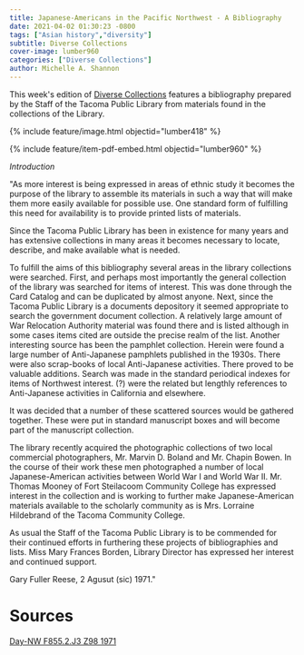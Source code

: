 ```yaml
---
title: Japanese-Americans in the Pacific Northwest - A Bibliography
date: 2021-04-02 01:30:23 -0800
tags: ["Asian history","diversity"]
subtitle: Diverse Collections
cover-image: lumber960
categories: ["Diverse Collections"]
author: Michelle A. Shannon
---
```


This week's edition of [Diverse Collections](https://harvester.lib.uidaho.edu/series/diversecollections.html) features a bibliography prepared by the Staff of the Tacoma Public Library from materials found in the collections of the Library. 

{% include feature/image.html objectid="lumber418" %}

{% include feature/item-pdf-embed.html objectid="lumber960" %}

*Introduction*

"As more interest is being expressed in areas of ethnic study it becomes the purpose of the library to assemble its materials in such a way that will make them more easily available for possible use. One standard form of fulfilling this need for availability is to provide printed lists of materials.

Since the Tacoma Public Library has been in existence for many years and has extensive collections in many areas it becomes necessary to locate, describe, and make available what is needed.

To fulfill the aims of this bibliography several areas in the library collections were searched. First, and perhaps most importantly the general collection of the library was searched for items of interest. This was done through the Card Catalog and can be duplicated by almost anyone. Next, since the Tacoma Public Library is a documents depository it seemed appropriate to search the government document collection. A relatively large amount of War Relocation Authority material was found there and is listed although in some cases items cited are outside the precise realm of the list. Another interesting source has been the pamphlet collection. Herein were found a large number of Anti-Japanese pamphlets published in the 1930s. There were also scrap-books of local Anti-Japanese activities. There proved to be valuable additions. Search was made in the standard periodical indexes for items of Northwest interest. (?) were the related but lengthly references to Anti-Japanese activities in California and elsewhere.

It was decided that a number of these scattered sources would be gathered together. These were put in standard manuscript boxes and will become part of the manuscript collection. 

The library recently acquired the photographic collections of two local commercial photographers, Mr. Marvin D. Boland and Mr. Chapin Bowen. In the course of their work these men photographed a number of local Japanese-American activities between World War I and World War II. Mr. Thomas Mooney of Fort Steilacoom Community College has expressed interest in the collection and is working to further make Japanese-American materials available to the scholarly community as is Mrs. Lorraine Hildebrand of the Tacoma Community College. 

As usual the Staff of the Tacoma Public Library is to be commended for their continued efforts in furthering these projects of bibliographies and lists. Miss Mary Frances Borden, Library Director has expressed her interest and continued support.

Gary Fuller Reese, 2 Agusut (sic) 1971."

# Sources

[Day-NW F855.2.J3 Z98 1971](https://alliance-primo.hosted.exlibrisgroup.com/permalink/f/m1uotc/CP71141003280001451)